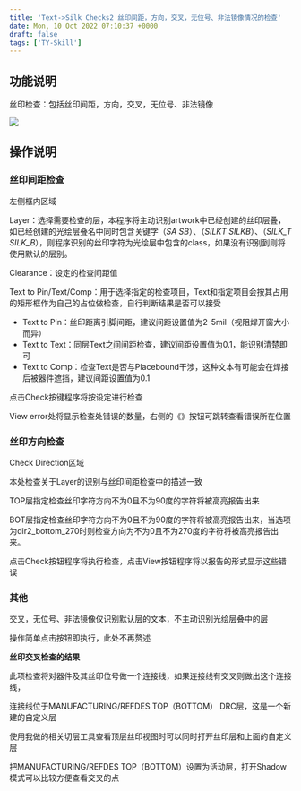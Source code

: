 ```yaml
---
title: 'Text->Silk Checks2 丝印间距，方向，交叉，无位号、非法镜像情况的检查'
date: Mon, 10 Oct 2022 07:10:37 +0000
draft: false
tags: ['TY-Skill']
---
```


功能说明
----

丝印检查：包括丝印间距，方向，交叉，无位号、非法镜像

![](https://a1024.synology.me:222/images/blog2022/checktext2.jpg)

操作说明
----

### 丝印间距检查

左侧框内区域

Layer：选择需要检查的层，本程序将主动识别artwork中已经创建的丝印层叠，如已经创建的光绘层叠名中同时包含关键字（_SA_ _SB_）、（_SILKT_ _SILKB_）、（_SILK\_T_ _SILK\_B_），则程序识别的丝印字符为光绘层中包含的class，如果没有识别到则将使用默认的层别。

Clearance：设定的检查间距值

Text to Pin/Text/Comp：用于选择指定的检查项目，Text和指定项目会按其占用的矩形框作为自己的占位做检查，自行判断结果是否可以接受

*   Text to Pin：丝印距离引脚间距，建议间距设置值为2-5mil（视阻焊开窗大小而异）
*   Text to Text：同层Text之间间距检查，建议间距设置值为0.1，能识别清楚即可
*   Text to Comp：检查Text是否与Placebound干涉，这种文本有可能会在焊接后被器件遮挡，建议间距设置值为0.1

点击Check按键程序将按设定进行检查

View error处将显示检查处错误的数量，右侧的《》按钮可跳转查看错误所在位置

### 丝印方向检查

Check Direction区域

本处检查关于Layer的识别与丝印间距检查中的描述一致

TOP层指定检查丝印字符方向不为0且不为90度的字符将被高亮报告出来

BOT层指定检查丝印字符方向不为0且不为90度的字符将被高亮报告出来，当选项为dir2\_bottom\_270时则检查方向为不为0且不为270度的字符将被高亮报告出来。

点击Check按钮程序将执行检查，点击View按钮程序将以报告的形式显示这些错误

### 其他

交叉，无位号、非法镜像仅识别默认层的文本，不主动识别光绘层叠中的层

操作简单点击按钮即执行，此处不再赘述

**丝印交叉检查的结果**

此项检查将对器件及其丝印位号做一个连接线，如果连接线有交叉则做出这个连接线，

连接线位于MANUFACTURING/REFDES TOP（BOTTOM） DRC层，这是一个新建的自定义层

使用我做的相关切层工具查看顶层丝印视图时可以同时打开丝印层和上面的自定义层

把MANUFACTURING/REFDES TOP（BOTTOM）设置为活动层，打开Shadow模式可以比较方便查看交叉的点